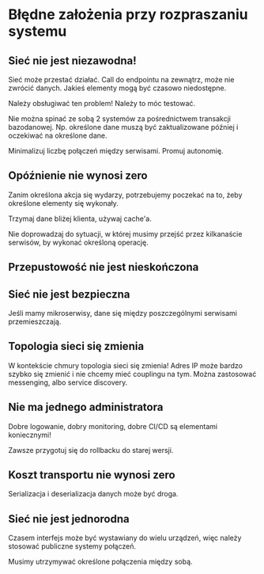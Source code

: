 # Błędne założenia przy rozpraszaniu systemu

## Sieć nie jest niezawodna!

Sieć może przestać działać. Call do endpointu na zewnątrz, może nie zwrócić danych. Jakieś elementy mogą być czasowo niedostępne.

Należy obsługiwać ten problem! Należy to móc testować.

Nie można spinać ze sobą 2 systemów za pośrednictwem transakcji bazodanowej. Np. określone dane muszą być zaktualizowane później i oczekiwać na określone dane.

Minimalizuj liczbę połączeń między serwisami. Promuj autonomię.

## Opóźnienie nie wynosi zero

Zanim określona akcja się wydarzy, potrzebujemy poczekać na to, żeby określone elementy się wykonały.

Trzymaj dane bliżej klienta, używaj cache'a.

Nie doprowadzaj do sytuacji, w której musimy przejść przez kilkanaście serwisów, by wykonać określoną operację.

## Przepustowość nie jest nieskończona

## Sieć nie jest bezpieczna

Jeśli mamy mikroserwisy, dane się między poszczególnymi serwisami przemieszczają.

## Topologia sieci się zmienia

W kontekście chmury topologia sieci się zmienia! Adres IP może bardzo szybko się zmienić i nie chcemy mieć couplingu na tym. Można zastosować messenging, albo service discovery.

## Nie ma jednego administratora

Dobre logowanie, dobry monitoring, dobre CI/CD są elementami koniecznymi!

Zawsze przygotuj się do rollbacku do starej wersji.

## Koszt transportu nie wynosi zero

Serializacja i deserializacja danych może być droga.

## Sieć nie jest jednorodna

Czasem interfejs może być wystawiany do wielu urządzeń, więc należy stosować publiczne systemy połączeń.

Musimy utrzymywać określone połączenia między sobą.
